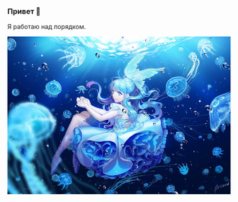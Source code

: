 ### Привет 👋

Я работаю над порядком.

![](./f2f569fa03ec3c440b85b28c1a9bfb99d52ef044r1-1920-1356v2_uhq.jpg)
